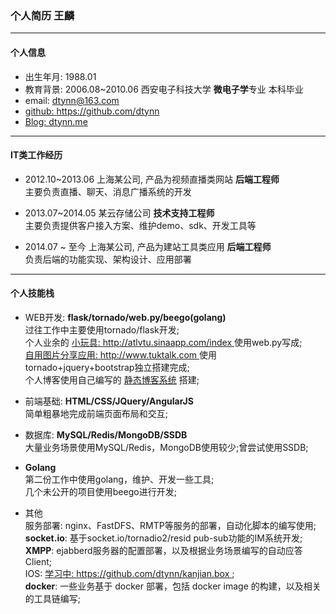 ### 个人简历 王麟
-----

#### 个人信息
* 出生年月: 1988.01
* 教育背景: 2006.08~2010.06 西安电子科技大学 **微电子学**专业 本科毕业
* email: dtynn@163.com  
* [github: https://github.com/dtynn ](https://github.com/dtynn)
* [Blog: dtynn.me](http://dtynn.me)

------

#### IT类工作经历
* 2012.10~2013.06 上海某公司, 产品为视频直播类网站 **后端工程师**  
主要负责直播、聊天、消息广播系统的开发  

* 2013.07~2014.05 某云存储公司 **技术支持工程师**  
主要负责提供客户接入方案、维护demo、sdk、开发工具等

* 2014.07 ~ 至今 上海某公司, 产品为建站工具类应用 **后端工程师**  
负责后端的功能实现、架构设计、应用部署

------

#### 个人技能栈
* WEB开发: **flask/tornado/web.py/beego(golang)**  
过往工作中主要使用tornado/flask开发;  
个人业余的 [小玩具: http://atlvtu.sinaapp.com/index ](http://atlvtu.sinaapp.com/index) 使用web.py写成;  
[自用图片分享应用: http://www.tuktalk.com ](http://www.tuktalk.com) 使用tornado+jquery+bootstrap独立搭建完成;  
个人博客使用自己编写的 [静态博客系统](https://github.com/dtynn/pyco) 搭建;  

* 前端基础: **HTML/CSS/JQuery/AngularJS**  
简单粗暴地完成前端页面布局和交互;  
  
* 数据库: **MySQL/Redis/MongoDB/SSDB**  
大量业务场景使用MySQL/Redis，MongoDB使用较少;曾尝试使用SSDB;    

* **Golang**  
第二份工作中使用golang，维护、开发一些工具;  
几个未公开的项目使用beego进行开发;  

* 其他  
服务部署: nginx、FastDFS、RMTP等服务的部署，自动化脚本的编写使用;  
**socket.io**: 基于socket.io/tornadio2/resid pub-sub功能的IM系统开发;  
**XMPP**: ejabberd服务器的配置部署，以及根据业务场景编写的自动应答Client;  
IOS: [学习中: https://github.com/dtynn/kanjian.box ](https://github.com/dtynn/kanjian.box);  
**docker**: 一些业务基于 docker 部署，包括 docker image 的构建，以及相关的工具链编写;  